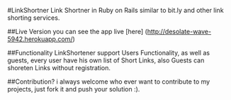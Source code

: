 #LinkShortner
Link Shortner in Ruby on Rails similar to bit.ly and other link shorting services.

##Live Version
you can see the app live [here] (http://desolate-wave-5942.herokuapp.com/)

##Functionality
LinkShortener support Users Functionality, as well as guests, every user have his own list of Short Links, also Guests can shoreten Links without registration.

##Contribution?
i always welcome who ever want to contribute to my projects, just fork it and push your solution :).